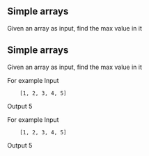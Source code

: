 ## Simple arrays
Given an array as input, find the max value in it
## Simple arrays
Given an array as input, find the max value in it

For example
Input 
```
	[1, 2, 3, 4, 5]
```

Output
5

For example
Input 
```
	[1, 2, 3, 4, 5]
```

Output
5
